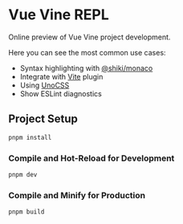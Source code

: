 # Vue Vine REPL

Online preview of Vue Vine project development.

Here you can see the most common use cases:

- Syntax highlighting with [@shiki/monaco](https://shiki.matsu.io/)
- Integrate with [Vite](https://vite.dev) plugin
- Using [UnoCSS](https://unocss.dev/)
- Show ESLint diagnostics

## Project Setup

```sh
pnpm install
```

### Compile and Hot-Reload for Development

```sh
pnpm dev
```

### Compile and Minify for Production

```sh
pnpm build
```
